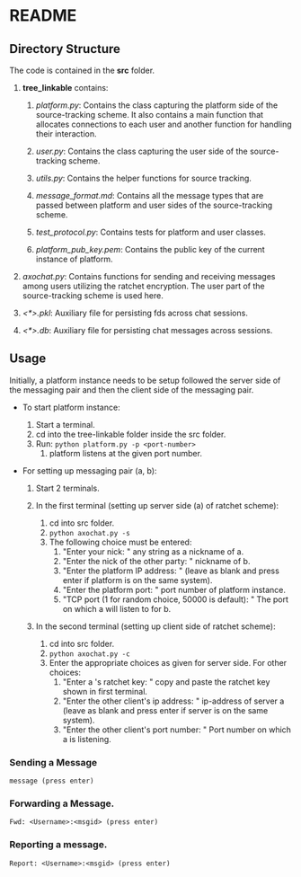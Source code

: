 
# README

## Directory Structure

The code is contained in the **src** folder. 

1. **tree_linkable** contains:
   1. *platform.py*:  Contains the class capturing the platform side of the
      source-tracking scheme. It also contains a main function that allocates
      connections to each user and another function for handling their interaction.
   2. *user.py*: Contains the class capturing the user side of the source-tracking
      scheme.
   2. *utils.py*: Contains the helper functions for source tracking.
   3. *message_format.md*: Contains all the message types that are passed between
      platform and user sides of the source-tracking scheme.

   4. *test_protocol.py*: Contains tests for platform and user classes.
   5. *platform_pub_key.pem*: Contains the public key of the current instance of
      platform.
    
2. *axochat.py*: Contains functions for sending and receiving messages among users
   utilizing the ratchet encryption. The user part of the source-tracking scheme is
   used here.

3. *<\*>.pkl*: Auxiliary file for persisting fds across chat sessions.
4. *<\*>.db*: Auxiliary file for persisting chat messages across sessions.

## Usage

Initially, a platform instance needs to be setup followed the server side of the messaging pair and then the client side of the messaging pair.

* To start platform instance:
  1. Start a terminal.
  2. cd into the tree-linkable folder inside the src folder.
  3. Run: `python platform.py -p <port-number>`
     1. platform listens at the given port number.

* For setting up messaging pair (a, b):
  1. Start 2 terminals.
  2. In the first terminal (setting up server side (a) of ratchet scheme):
     1. cd into src folder.
     2. `python axochat.py -s`
     3. The following choice must be entered:
        1. "Enter your nick: " any string as a nickname of a.
        2. "Enter the nick of the other party: " nickname of b.
        3. "Enter the platform IP address: " (leave as blank and press enter if platform is on the same system).
        4. "Enter the platform port: " port number of platform instance.
        5. "TCP port (1 for random choice, 50000 is default): " The port on which a will listen to for b.

  3. In the second terminal (setting up client side of ratchet scheme):
     1. cd into src folder.
     2. `python axochat.py -c`
     3. Enter the appropriate choices as given for server side. For other choices:
        1. "Enter a 's ratchet key: " copy and paste the ratchet key shown in first terminal.
        2. "Enter the other client's ip address: " ip-address of server a (leave as blank and press enter if server is on the same system).
        3. "Enter the other client's port number: " Port number on which a is listening.


### Sending a Message

```
message (press enter)
```


### Forwarding a Message.

```
Fwd: <Username>:<msgid> (press enter)
```

### Reporting a message.

```
Report: <Username>:<msgid> (press enter)
```